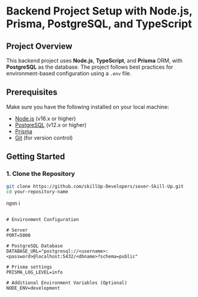 # Backend Project Setup with Node.js, Prisma, PostgreSQL, and TypeScript

## Project Overview

This backend project uses **Node.js**, **TypeScript**, and **Prisma** ORM, with **PostgreSQL** as the database. The project follows best practices for environment-based configuration using a `.env` file.

## Prerequisites

Make sure you have the following installed on your local machine:

- [Node.js](https://nodejs.org/en/) (v16.x or higher)
- [PostgreSQL](https://www.postgresql.org/) (v12.x or higher)
- [Prisma](https://www.prisma.io/docs/getting-started)
- [Git](https://git-scm.com/) (for version control)

## Getting Started

### 1. Clone the Repository

```bash
git clone https://github.com/skillUp-Developers/sever-Skill-Up.git
cd your-repository-name

```
npm i
```

# Environment Configuration

# Server
PORT=5000

# PostgreSQL Database
DATABASE_URL="postgresql://<username>:<password>@localhost:5432/<dbname>?schema=public"

# Prisma settings
PRISMA_LOG_LEVEL=info

# Additional Environment Variables (Optional)
NODE_ENV=development
